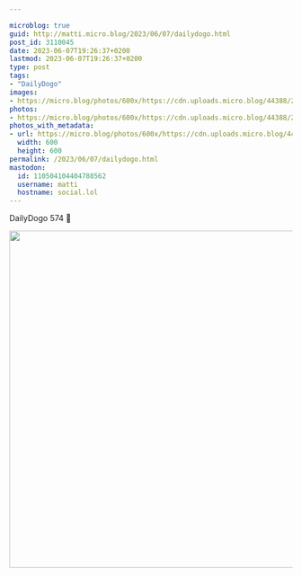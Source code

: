 ```yaml
---

microblog: true
guid: http://matti.micro.blog/2023/06/07/dailydogo.html
post_id: 3110045
date: 2023-06-07T19:26:37+0200
lastmod: 2023-06-07T19:26:37+0200
type: post
tags:
- "DailyDogo"
images:
- https://micro.blog/photos/600x/https://cdn.uploads.micro.blog/44388/2023/34a810988f.jpg
photos:
- https://micro.blog/photos/600x/https://cdn.uploads.micro.blog/44388/2023/34a810988f.jpg
photos_with_metadata:
- url: https://micro.blog/photos/600x/https://cdn.uploads.micro.blog/44388/2023/34a810988f.jpg
  width: 600
  height: 600
permalink: /2023/06/07/dailydogo.html
mastodon:
  id: 110504104404788562
  username: matti
  hostname: social.lol
---
```

DailyDogo 574 🐶

<img src="/media/uploads/2023/34a810988f.jpg" width="600" height="600" alt="" />
